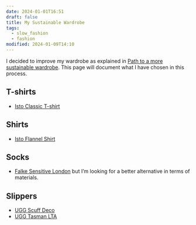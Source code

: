 ```yaml
---
date: 2024-01-01T16:51
draft: false
title: My Sustainable Wardrobe
tags:
  - slow_fashion
  - fashion
modified: 2024-01-09T14:10
---
```

I decided to improve my wardrobe as explained in [Path to a more sustainable wardrobe](../journal/2024010113.md). This page will document what I have chosen in this process.

## T-shirts

- [Isto Classic T-shirt](brands/isto.md)

## Shirts

- [Isto Flannel Shirt](brands/isto.md)

## Socks

- [Falke Sensitive London](brands/falke.md) but I’m looking for a better alternative in terms of materials.

## Slippers

- [UGG Scuff Deco](brands/ugg.md)
- [UGG Tasman LTA](brands/ugg.md)